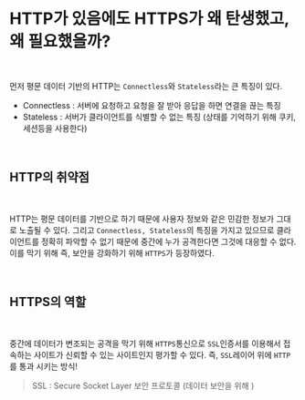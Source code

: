 # HTTP가 있음에도 HTTPS가 왜 탄생했고, 왜 필요했을까?

<br>

먼저 평문 데이터 기반의 HTTP는 `Connectless`와 `Stateless`라는 큰 특징이 있다.
- Connectless : 서버에 요청하고 요청을 잘 받아 응답을 하면 연결을 끊는 특징
- Stateless : 서버가 클라이언트를 식별할 수 없는 특징 (상태를 기억하기 위해 쿠키, 세션등을 사용한다)

<br>

## HTTP의 취약점

<br>

HTTP는 평문 데이터를 기반으로 하기 때문에 사용자 정보와 같은 민감한 정보가 그대로 노출될 수 있다.
그리고 `Connectless, Stateless`의 특징을 가지고 있으므로 클라이언트를 정확히 파악할 수 없기 때문에 중간에 누가 공격한다면 그것에 대응할 수 없다.
이를 막기 위해 즉, 보안을 강화하기 위해 `HTTPS`가 등장하였다.

<br>

## HTTPS의 역할

<br>

중간에 데이터가 변조되는 공격을 막기 위해 `HTTPS`통신으로 `SSL`인증서를 이용해서 접속하는 사이트가 신뢰할 수 있는 사이트인지 평가할 수 있다.
즉, `SSL`레이어 위에 `HTTP`를 통과 시키는 방식!
> SSL : Secure Socket Layer 보안 프로토콜 (데이터 보안을 위해 )


